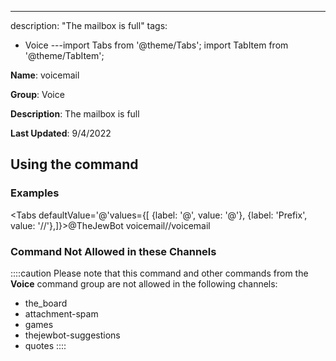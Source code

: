 ---
description: "The mailbox is full"
tags:
  - Voice
---import Tabs from '@theme/Tabs';
import TabItem from '@theme/TabItem';

**Name**: voicemail

**Group**: Voice

**Description**: The mailbox is full

**Last Updated**: 9/4/2022

## Using the command

### Examples
<Tabs defaultValue='@'values={[ {label: '@', value: '@'}, {label: 'Prefix', value: '//'},]}><TabItem value='@'>@TheJewBot voicemail</TabItem><TabItem value='//'>//voicemail</TabItem></Tabs>

### Command Not Allowed in these Channels
::::caution Please note that this command and other commands from the **Voice** command group are not allowed in the following channels:
- the_board
- attachment-spam
- games
- thejewbot-suggestions
- quotes
::::